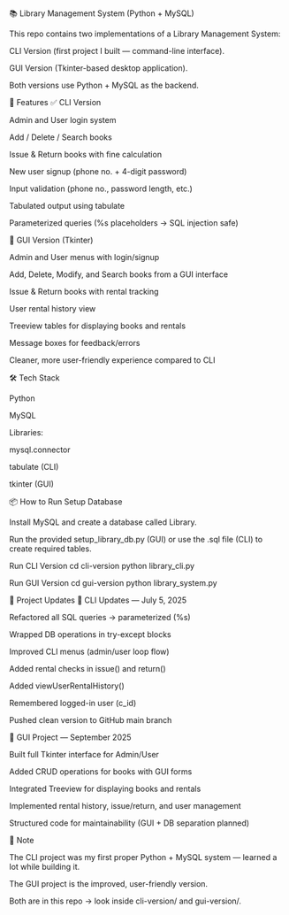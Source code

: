📚 Library Management System (Python + MySQL)

This repo contains two implementations of a Library Management System:

CLI Version (first project I built — command-line interface).

GUI Version (Tkinter-based desktop application).

Both versions use Python + MySQL as the backend.

🔧 Features
✅ CLI Version

Admin and User login system

Add / Delete / Search books

Issue & Return books with fine calculation

New user signup (phone no. + 4-digit password)

Input validation (phone no., password length, etc.)

Tabulated output using tabulate

Parameterized queries (%s placeholders → SQL injection safe)

🎨 GUI Version (Tkinter)

Admin and User menus with login/signup

Add, Delete, Modify, and Search books from a GUI interface

Issue & Return books with rental tracking

User rental history view

Treeview tables for displaying books and rentals

Message boxes for feedback/errors

Cleaner, more user-friendly experience compared to CLI

🛠️ Tech Stack

Python

MySQL

Libraries:

mysql.connector

tabulate (CLI)

tkinter (GUI)

📦 How to Run
Setup Database

Install MySQL and create a database called Library.

Run the provided setup_library_db.py (GUI) or use the .sql file (CLI) to create required tables.

Run CLI Version
cd cli-version
python library_cli.py

Run GUI Version
cd gui-version
python library_system.py

📅 Project Updates
🔄 CLI Updates — July 5, 2025

Refactored all SQL queries → parameterized (%s)

Wrapped DB operations in try-except blocks

Improved CLI menus (admin/user loop flow)

Added rental checks in issue() and return()

Added viewUserRentalHistory()

Remembered logged-in user (c_id)

Pushed clean version to GitHub main branch

🎨 GUI Project — September 2025

Built full Tkinter interface for Admin/User

Added CRUD operations for books with GUI forms

Integrated Treeview for displaying books and rentals

Implemented rental history, issue/return, and user management

Structured code for maintainability (GUI + DB separation planned)

📌 Note

The CLI project was my first proper Python + MySQL system — learned a lot while building it.

The GUI project is the improved, user-friendly version.

Both are in this repo → look inside cli-version/ and gui-version/.

